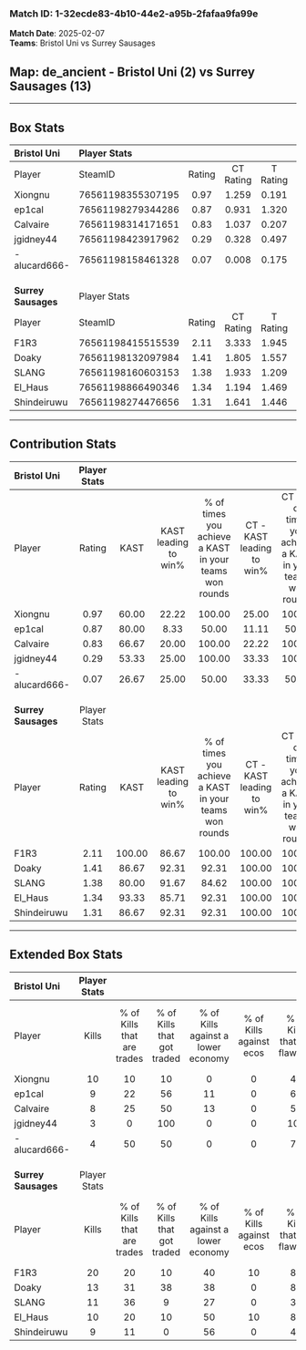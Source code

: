 ### Match ID: 1-32ecde83-4b10-44e2-a95b-2fafaa9fa99e  
**Match Date**: 2025-02-07  
**Teams**: Bristol Uni vs Surrey Sausages  

## **Map**: de_ancient - Bristol Uni (2) vs Surrey Sausages (13)  
---  

## Box Stats  

| **Bristol Uni**     | Player Stats      |        |           |          |        |       |       |         |        |      |     |
| :- | :- | :-: | :-: | :-: | :-: | :-: | :-: | :-: | :-: | :-: | :-: |
| Player              | SteamID           | Rating | CT Rating | T Rating |  KAST  |  ADR  | Kills | Assists | Deaths | K/D  | HS% |
| Xiongnu             | 76561198355307195 |  0.97  |   1.259   |  0.191   | 60.00  | 77.2  |  10   |    1    |   10   | 1.00 | 50  |
| ep1cal              | 76561198279344286 |  0.87  |   0.931   |  1.320   | 80.00  | 67.3  |   9   |    3    |   15   | 0.60 | 22  |
| Calvaire            | 76561198314171651 |  0.83  |   1.037   |  0.207   | 66.67  | 54.3  |   8   |    1    |   10   | 0.80 | 50  |
| jgidney44           | 76561198423917962 |  0.29  |   0.328   |  0.497   | 53.33  | 52.1  |   3   |    5    |   15   | 0.20 | 100 |
| -alucard666-        | 76561198158461328 |  0.07  |   0.008   |  0.175   | 26.67  | 25.9  |   4   |    0    |   14   | 0.29 | 50  |
|                     |                   |        |           |          |        |       |       |         |        |      |     |
|                     |                   |        |           |          |        |       |       |         |        |      |     |
|                     |                   |        |           |          |        |       |       |         |        |      |     |
| **Surrey Sausages** | Player Stats      |        |           |          |        |       |       |         |        |      |     |
| Player              | SteamID           | Rating | CT Rating | T Rating |  KAST  |  ADR  | Kills | Assists | Deaths | K/D  | HS% |
| F1R3                | 76561198415515539 |  2.11  |   3.333   |  1.945   | 100.00 | 116.5 |  20   |    6    |   7    | 2.86 | 50  |
| Doaky               | 76561198132097984 |  1.41  |   1.805   |  1.557   | 86.67  | 97.5  |  13   |    2    |   10   | 1.30 | 30  |
| SLANG               | 76561198160603153 |  1.38  |   1.933   |  1.209   | 80.00  | 77.3  |  11   |    5    |   5    | 2.20 | 63  |
| El_Haus             | 76561198866490346 |  1.34  |   1.194   |  1.469   | 93.33  | 55.5  |  10   |    3    |   5    | 2.00 | 40  |
| Shindeiruwu         | 76561198274476656 |  1.31  |   1.641   |  1.446   | 86.67  | 95.1  |   9   |   11    |   8    | 1.13 | 33  |
---  

## Contribution Stats  

| **Bristol Uni**     | Player Stats |        |                      |                                                        |                           |                                                             |                          |                                                            |
| :- | :-: | :-: | :-: | :-: | :-: | :-: | :-: | :-: |
| Player              |    Rating    |  KAST  | KAST leading to win% | % of times you achieve a KAST in your teams won rounds | CT - KAST leading to win% | CT - % of times you achieve a KAST in your teams won rounds | T - KAST leading to win% | T - % of times you achieve a KAST in your teams won rounds |
| Xiongnu             |     0.97     | 60.00  |        22.22         |                         100.00                         |           25.00           |                           100.00                            |           0.00           |                            0.00                            |
| ep1cal              |     0.87     | 80.00  |         8.33         |                         50.00                          |           11.11           |                            50.00                            |           0.00           |                            0.00                            |
| Calvaire            |     0.83     | 66.67  |        20.00         |                         100.00                         |           22.22           |                           100.00                            |           0.00           |                            0.00                            |
| jgidney44           |     0.29     | 53.33  |        25.00         |                         100.00                         |           33.33           |                           100.00                            |           0.00           |                            0.00                            |
| -alucard666-        |     0.07     | 26.67  |        25.00         |                         50.00                          |           33.33           |                            50.00                            |           0.00           |                            0.00                            |
|                     |              |        |                      |                                                        |                           |                                                             |                          |                                                            |
|                     |              |        |                      |                                                        |                           |                                                             |                          |                                                            |
|                     |              |        |                      |                                                        |                           |                                                             |                          |                                                            |
| **Surrey Sausages** | Player Stats |        |                      |                                                        |                           |                                                             |                          |                                                            |
| Player              |    Rating    |  KAST  | KAST leading to win% | % of times you achieve a KAST in your teams won rounds | CT - KAST leading to win% | CT - % of times you achieve a KAST in your teams won rounds | T - KAST leading to win% | T - % of times you achieve a KAST in your teams won rounds |
| F1R3                |     2.11     | 100.00 |        86.67         |                         100.00                         |          100.00           |                           100.00                            |          83.33           |                           100.00                           |
| Doaky               |     1.41     | 86.67  |        92.31         |                         92.31                          |          100.00           |                           100.00                            |          90.00           |                           90.00                            |
| SLANG               |     1.38     | 80.00  |        91.67         |                         84.62                          |          100.00           |                           100.00                            |          88.89           |                           80.00                            |
| El_Haus             |     1.34     | 93.33  |        85.71         |                         92.31                          |          100.00           |                           100.00                            |          81.82           |                           90.00                            |
| Shindeiruwu         |     1.31     | 86.67  |        92.31         |                         92.31                          |          100.00           |                           100.00                            |          90.00           |                           90.00                            |
---  

## Extended Box Stats  

| **Bristol Uni**     | Player Stats |                            |                            |                                    |                         |                              |                                 |        |                             |                                     |                          |                               |                            |
| :- | :-: | :-: | :-: | :-: | :-: | :-: | :-: | :-: | :-: | :-: | :-: | :-: | :-: |
| Player              |    Kills     | % of Kills that are trades | % of Kills that got traded | % of Kills against a lower economy | % of Kills against ecos | % of Kills that are flawless | % of Kills that are close duels | Deaths | % of Deaths that get traded | % of Deaths against a lower economy | % of Deaths against ecos | % of Deaths that are flawless | % of Deaths that are close |
| Xiongnu             |      10      |             10             |             10             |                 0                  |            0            |              40              |                0                |   10   |             20              |                 10                  |            0             |              50               |             10             |
| ep1cal              |      9       |             22             |             56             |                 11                 |            0            |              67              |                0                |   15   |             27              |                  7                  |            0             |              73               |             7              |
| Calvaire            |      8       |             25             |             50             |                 13                 |            0            |              50              |                0                |   10   |             10              |                 10                  |            0             |              70               |             0              |
| jgidney44           |      3       |             0              |            100             |                 0                  |            0            |             100              |                0                |   15   |             13              |                  7                  |            0             |              53               |             0              |
| -alucard666-        |      4       |             50             |             50             |                 0                  |            0            |              75              |                0                |   14   |              0              |                  7                  |            0             |              86               |             0              |
|                     |              |                            |                            |                                    |                         |                              |                                 |        |                             |                                     |                          |                               |                            |
|                     |              |                            |                            |                                    |                         |                              |                                 |        |                             |                                     |                          |                               |                            |
|                     |              |                            |                            |                                    |                         |                              |                                 |        |                             |                                     |                          |                               |                            |
| **Surrey Sausages** | Player Stats |                            |                            |                                    |                         |                              |                                 |        |                             |                                     |                          |                               |                            |
| Player              |    Kills     | % of Kills that are trades | % of Kills that got traded | % of Kills against a lower economy | % of Kills against ecos | % of Kills that are flawless | % of Kills that are close duels | Deaths | % of Deaths that get traded | % of Deaths against a lower economy | % of Deaths against ecos | % of Deaths that are flawless | % of Deaths that are close |
| F1R3                |      20      |             20             |             10             |                 40                 |           10            |              80              |                0                |   7    |             71              |                 14                  |            0             |              86               |             0              |
| Doaky               |      13      |             31             |             38             |                 38                 |            0            |              85              |                0                |   10   |             30              |                 40                  |            0             |              90               |             0              |
| SLANG               |      11      |             36             |             9              |                 27                 |            0            |              36              |               18                |   5    |              0              |                 20                  |            0             |              80               |             0              |
| El_Haus             |      10      |             20             |             10             |                 50                 |           10            |              80              |                0                |   5    |             40              |                 40                  |            0             |              40               |             0              |
| Shindeiruwu         |      9       |             11             |             0              |                 56                 |            0            |              44              |                0                |   8    |             63              |                 25                  |            0             |              50               |             0              |
